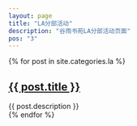 ```yaml
---
layout: page
title: "LA分部活动"
description: "谷雨书苑LA分部活动页面"
pos: "3"
---
```


<div class="tiles">
{% for post in site.categories.la %} 
                <h2><a href="{{ post.url }}">{{ post.title }}</a></h2>
                <div class="title-desc">{{ post.description }}</div>
{% endfor %}
</div><!-- /.tiles -->
